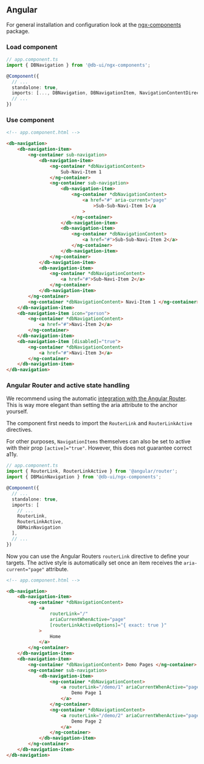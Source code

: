 ## Angular

For general installation and configuration look at the [ngx-components](https://www.npmjs.com/package/@db-ui/ngx-components) package.

### Load component

```ts app.component.ts
// app.component.ts
import { DBNavigation } from '@db-ui/ngx-components';

@Component({
  // ...
  standalone: true,
  imports: [..., DBNavigation, DBNavigationItem, NavigationContentDirective],
  // ...
})
```

### Use component

```html app.component.html
<!-- app.component.html -->

<db-navigation>
	<db-navigation-item>
		<ng-container sub-navigation>
			<db-navigation-item>
				<ng-container *dbNavigationContent>
					Sub-Navi-Item 1
				</ng-container>
				<ng-container sub-navigation>
					<db-navigation-item>
						<ng-container *dbNavigationContent>
							<a href="#" aria-current="page"
								>Sub-Sub-Navi-Item 1</a
							>
						</ng-container>
					</db-navigation-item>
					<db-navigation-item>
						<ng-container *dbNavigationContent>
							<a href="#">Sub-Sub-Navi-Item 2</a>
						</ng-container>
					</db-navigation-item>
				</ng-container>
			</db-navigation-item>
			<db-navigation-item>
				<ng-container *dbNavigationContent>
					<a href="#">Sub-Navi-Item 2</a>
				</ng-container>
			</db-navigation-item>
		</ng-container>
		<ng-container *dbNavigationContent> Navi-Item 1 </ng-container>
	</db-navigation-item>
	<db-navigation-item icon="person">
		<ng-container *dbNavigationContent>
			<a href="#">Navi-Item 2</a>
		</ng-container>
	</db-navigation-item>
	<db-navigation-item [disabled]="true">
		<ng-container *dbNavigationContent>
			<a href="#">Navi-Item 3</a>
		</ng-container>
	</db-navigation-item>
</db-navigation>
```

### Angular Router and active state handling

We recommend using the automatic [integration with the Angular Router](https://angular.dev/best-practices/a11y#active-links-identification). This is way more elegant than setting the aria attribute to the anchor yourself.

The component first needs to import the `RouterLink` and `RouterLinkActive` directives.

For other purposes, `NavigationItems` themselves can also be set to active with their prop `[active]="true"`. However, this does not guarantee correct a11y.

```ts app.component.ts
// app.component.ts
import { RouterLink, RouterLinkActive } from '@angular/router';
import { DBMainNavigation } from '@db-ui/ngx-components';

@Component({
  // ...
  standalone: true,
  imports: [
	// ...
	RouterLink,
	RouterLinkActive,
	DBMainNavigation
  ],
  // ...
})
```

Now you can use the Angular Routers `routerLink` directive to define your targets.
The active style is automatically set once an item receives the `aria-current="page"` attribute.

```html app.component.html
<!-- app.component.html -->

<db-navigation>
	<db-navigation-item>
		<ng-container *dbNavigationContent>
			<a
				routerLink="/"
				ariaCurrentWhenActive="page"
				[routerLinkActiveOptions]="{ exact: true }"
			>
				Home
			</a>
		</ng-container>
	</db-navigation-item>
	<db-navigation-item>
		<ng-container *dbNavigationContent> Demo Pages </ng-container>
		<ng-container sub-navigation>
			<db-navigation-item>
				<ng-container *dbNavigationContent>
					<a routerLink="/demo/1" ariaCurrentWhenActive="page">
						Demo Page 1
					</a>
				</ng-container>
				<ng-container *dbNavigationContent>
					<a routerLink="/demo/2" ariaCurrentWhenActive="page">
						Demo Page 2
					</a>
				</ng-container>
			</db-navigation-item>
		</ng-container>
	</db-navigation-item>
</db-navigation>
```

